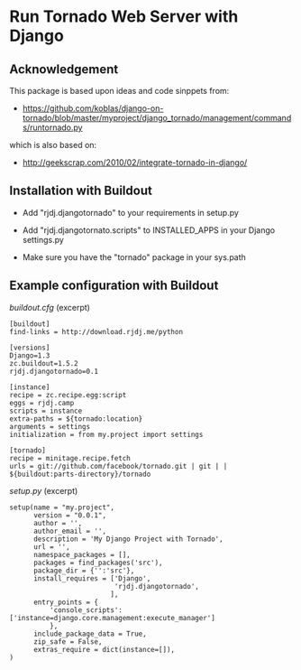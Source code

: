 Run Tornado Web Server with Django
==================================

Acknowledgement
---------------

This package is based upon ideas and code sinppets from:

  - https://github.com/koblas/django-on-tornado/blob/master/myproject/django_tornado/management/commands/runtornado.py

which is also based on:

  - http://geekscrap.com/2010/02/integrate-tornado-in-django/


Installation with Buildout
--------------------------

  - Add "rjdj.djangotornado" to your requirements in setup.py

  - Add "rjdj.djangotornato.scripts" to INSTALLED_APPS in your Django settings.py

  - Make sure you have the "tornado" package in your sys.path


Example configuration with Buildout
-----------------------------------

*buildout.cfg* (excerpt)

    [buildout]
    find-links = http://download.rjdj.me/python

    [versions]
    Django=1.3
    zc.buildout=1.5.2
    rjdj.djangotornado=0.1

    [instance]
    recipe = zc.recipe.egg:script
    eggs = rjdj.camp
    scripts = instance
    extra-paths = ${tornado:location}
    arguments = settings
    initialization = from my.project import settings
    
    [tornado]
    recipe = minitage.recipe.fetch
    urls = git://github.com/facebook/tornado.git | git | | ${buildout:parts-directory}/tornado

*setup.py* (excerpt)

    setup(name = "my.project",
          version = "0.0.1",
          author = '',
          author_email = '',
          description = 'My Django Project with Tornado',
          url = '',
    	  namespace_packages = [],
          packages = find_packages('src'),
          package_dir = {'':'src'},
          install_requires = ['Django',
                              'rjdj.djangotornado',
                             ],
          entry_points = {
              'console_scripts':['instance=django.core.management:execute_manager']
              },
          include_package_data = True,
          zip_safe = False,
          extras_require = dict(instance=[]),
    )

